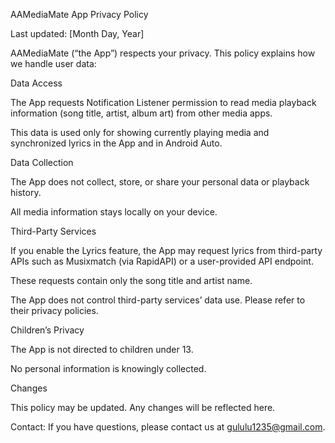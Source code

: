 AAMediaMate App Privacy Policy

Last updated: [Month Day, Year]

AAMediaMate (“the App”) respects your privacy. This policy explains how we handle user data:

Data Access

The App requests Notification Listener permission to read media playback information (song title, artist, album art) from other media apps.

This data is used only for showing currently playing media and synchronized lyrics in the App and in Android Auto.

Data Collection

The App does not collect, store, or share your personal data or playback history.

All media information stays locally on your device.

Third-Party Services

If you enable the Lyrics feature, the App may request lyrics from third-party APIs such as Musixmatch (via RapidAPI) or a user-provided API endpoint.

These requests contain only the song title and artist name.

The App does not control third-party services’ data use. Please refer to their privacy policies.

Children’s Privacy

The App is not directed to children under 13.

No personal information is knowingly collected.

Changes

This policy may be updated. Any changes will be reflected here.

Contact: If you have questions, please contact us at gululu1235@gmail.com.
